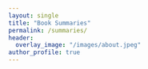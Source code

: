 ```yaml
---
layout: single
title: "Book Summaries"
permalink: /summaries/
header:
  overlay_image: "/images/about.jpeg"
author_profile: true
---
```

